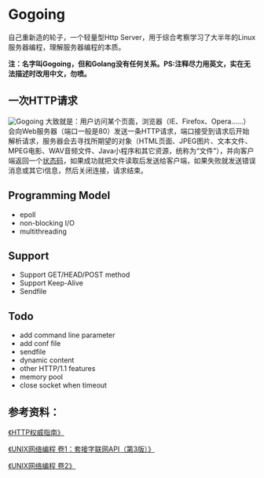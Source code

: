 # Gogoing
自己重新造的轮子，一个轻量型Http Server，用于综合考察学习了大半年的Linux服务器编程，理解服务器编程的本质。

__注：名字叫Gogoing，但和Golang没有任何关系。PS:注释尽力用英文，实在无法描述时改用中文，勿喷。__

## 一次HTTP请求
![Gogoing](https://github.com/tangwz/WebServer/blob/master/docs/WebServer.png)
大致就是：用户访问某个页面，浏览器（IE、Firefox、Opera……）会向Web服务器（端口一般是80）发送一条HTTP请求，端口接受到请求后开始解析请求，服务器会去寻找所期望的对象（HTML页面、JPEG图片、文本文件、MPEG电影、WAV音频文件、Java小程序和其它资源，统称为“文件”），并向客户端返回一个[状态码](https://zh.wikipedia.org/wiki/HTTP%E7%8A%B6%E6%80%81%E7%A0%81)，如果成功就把文件读取后发送给客户端，如果失败就发送错误消息或其它i信息，然后关闭连接，请求结束。

## Programming Model

 - epoll
 - non-blocking I/O
 - multithreading

## Support

 - Support GET/HEAD/POST method
 - Support Keep-Alive
 - Sendfile

## Todo

 - add command line parameter
 - add conf file
 - sendfile
 - dynamic content
 - other HTTP/1.1 features
 - memory pool
 - close socket when timeout



## 参考资料：
[《HTTP权威指南》](http://book.douban.com/subject/10746113/)

[《UNIX网络编程 卷1：套接字联网API（第3版）》](http://book.douban.com/subject/4859464/)

[《UNIX网络编程 卷2》](http://book.douban.com/subject/4118577/)
